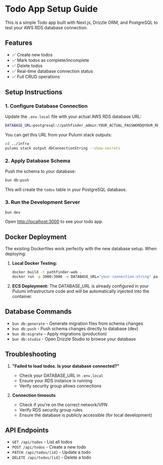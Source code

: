 # Todo App Setup Guide

This is a simple Todo app built with Next.js, Drizzle ORM, and PostgreSQL to test your AWS RDS database connection.

## Features

- ✅ Create new todos
- ✅ Mark todos as complete/incomplete
- ✅ Delete todos
- ✅ Real-time database connection status
- ✅ Full CRUD operations

## Setup Instructions

### 1. Configure Database Connection

Update the `.env.local` file with your actual AWS RDS database URL:

```bash
DATABASE_URL=postgresql://pathfinder_admin:YOUR_ACTUAL_PASSWORD@YOUR_RDS_ENDPOINT.region.rds.amazonaws.com:5432/pathfinder
```

You can get this URL from your Pulumi stack outputs:

```bash
cd ../infra
pulumi stack output dbConnectionString --show-secrets
```

### 2. Apply Database Schema

Push the schema to your database:

```bash
bun db:push
```

This will create the `todos` table in your PostgreSQL database.

### 3. Run the Development Server

```bash
bun dev
```

Open [http://localhost:3000](http://localhost:3000) to see your todo app.

## Docker Deployment

The existing Dockerfiles work perfectly with the new database setup. When deploying:

1. **Local Docker Testing:**

   ```bash
   docker build -t pathfinder-web .
   docker run -p 3000:3000 -e DATABASE_URL="your-connection-string" pathfinder-web
   ```

2. **ECS Deployment:**
   The DATABASE_URL is already configured in your Pulumi infrastructure code and will be automatically injected into the container.

## Database Commands

- `bun db:generate` - Generate migration files from schema changes
- `bun db:push` - Push schema changes directly to database (dev)
- `bun db:migrate` - Apply migrations (production)
- `bun db:studio` - Open Drizzle Studio to browse your database

## Troubleshooting

1. **"Failed to load todos. Is your database connected?"**

   - Check your DATABASE_URL in `.env.local`
   - Ensure your RDS instance is running
   - Verify security group allows connections

2. **Connection timeouts**
   - Check if you're on the correct network/VPN
   - Verify RDS security group rules
   - Ensure the database is publicly accessible (for local development)

## API Endpoints

- `GET /api/todos` - List all todos
- `POST /api/todos` - Create a new todo
- `PATCH /api/todos/[id]` - Update a todo
- `DELETE /api/todos/[id]` - Delete a todo
